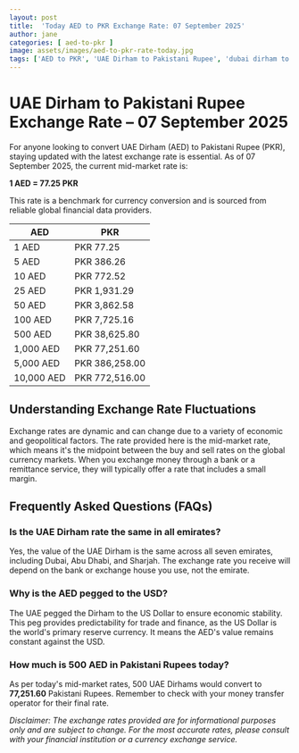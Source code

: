 ```yaml
---
layout: post
title:  'Today AED to PKR Exchange Rate: 07 September 2025'
author: jane
categories: [ aed-to-pkr ]
image: assets/images/aed-to-pkr-rate-today.jpg
tags: ['AED to PKR', 'UAE Dirham to Pakistani Rupee', 'dubai dirham to pkr', 'dirham rate in pakistan today', 'uae exchange rate pakistan']
---
```


# UAE Dirham to Pakistani Rupee Exchange Rate – 07 September 2025

For anyone looking to convert UAE Dirham (AED) to Pakistani Rupee (PKR), staying updated with the latest exchange rate is essential. As of 07 September 2025, the current mid-market rate is:

**1 AED = 77.25 PKR**

This rate is a benchmark for currency conversion and is sourced from reliable global financial data providers.

| AED | PKR |
| --- | --- |
| 1 AED | PKR 77.25 |
| 5 AED | PKR 386.26 |
| 10 AED | PKR 772.52 |
| 25 AED | PKR 1,931.29 |
| 50 AED | PKR 3,862.58 |
| 100 AED | PKR 7,725.16 |
| 500 AED | PKR 38,625.80 |
| 1,000 AED | PKR 77,251.60 |
| 5,000 AED | PKR 386,258.00 |
| 10,000 AED | PKR 772,516.00 |


## Understanding Exchange Rate Fluctuations

Exchange rates are dynamic and can change due to a variety of economic and geopolitical factors. The rate provided here is the mid-market rate, which means it's the midpoint between the buy and sell rates on the global currency markets. When you exchange money through a bank or a remittance service, they will typically offer a rate that includes a small margin.

## Frequently Asked Questions (FAQs)

### Is the UAE Dirham rate the same in all emirates?

Yes, the value of the UAE Dirham is the same across all seven emirates, including Dubai, Abu Dhabi, and Sharjah. The exchange rate you receive will depend on the bank or exchange house you use, not the emirate.

### Why is the AED pegged to the USD?

The UAE pegged the Dirham to the US Dollar to ensure economic stability. This peg provides predictability for trade and finance, as the US Dollar is the world's primary reserve currency. It means the AED's value remains constant against the USD.

### How much is 500 AED in Pakistani Rupees today?

As per today's mid-market rates, 500 UAE Dirhams would convert to **77,251.60** Pakistani Rupees. Remember to check with your money transfer operator for their final rate.



*Disclaimer: The exchange rates provided are for informational purposes only and are subject to change. For the most accurate rates, please consult with your financial institution or a currency exchange service.*
